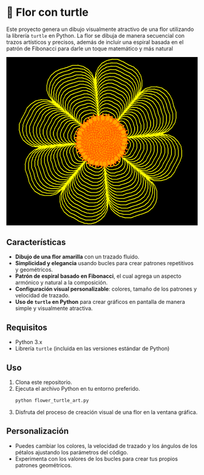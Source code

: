 # 🌻 Flor con turtle

Este proyecto genera un dibujo visualmente atractivo de una flor utilizando la librería `turtle` en Python. La flor se dibuja de manera secuencial con trazos artísticos y precisos, además de incluir una espiral basada en el patrón de Fibonacci para darle un toque matemático y más natural

![Flor](./images/Flor.png)

## Características

- **Dibujo de una flor amarilla** con un trazado fluido.
- **Simplicidad y elegancia** usando bucles para crear patrones repetitivos y geométricos.
- **Patrón de espiral basado en Fibonacci**, el cual agrega un aspecto armónico y natural a la composición.
- **Configuración visual personalizable**: colores, tamaño de los patrones y velocidad de trazado.
- **Uso de `turtle` en Python** para crear gráficos en pantalla de manera simple y visualmente atractiva.

## Requisitos

- Python 3.x
- Librería `turtle` (incluida en las versiones estándar de Python)

## Uso

1. Clona este repositorio.
2. Ejecuta el archivo Python en tu entorno preferido.
   ```bash
   python flower_turtle_art.py
   ```
3. Disfruta del proceso de creación visual de una flor en la ventana gráfica.

## Personalización

- Puedes cambiar los colores, la velocidad de trazado y los ángulos de los pétalos ajustando los parámetros del código.
- Experimenta con los valores de los bucles para crear tus propios patrones geométricos.
